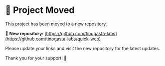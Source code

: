 # 🚀 Project Moved

This project has been moved to a new repository.  

🔗 **New repository:** [https://github.com/tinogasta-labs](https://github.com/tinogasta-labs/quick-web)  

Please update your links and visit the new repository for the latest updates.  

Thank you for your support! 🚀  
